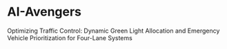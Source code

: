 # AI-Avengers
Optimizing Traffic Control: Dynamic Green Light Allocation and Emergency Vehicle Prioritization for Four-Lane Systems
